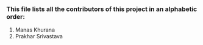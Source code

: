 ### This file lists all the contributors of this project in an alphabetic order:

1. Manas Khurana
2. Prakhar Srivastava
